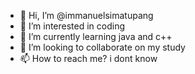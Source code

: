 - 👋 Hi, I’m @immanuelsimatupang
- 👀 I’m interested in coding
- 🌱 I’m currently learning java and c++
- 💞️ I’m looking to collaborate on my study
- 📫 How to reach me? i dont know

<!---
immanuelsimatupang/immanuelsimatupang is a ✨ special ✨ repository because its `README.md` (this file) appears on your GitHub profile.
You can click the Preview link to take a look at your changes.
--->
